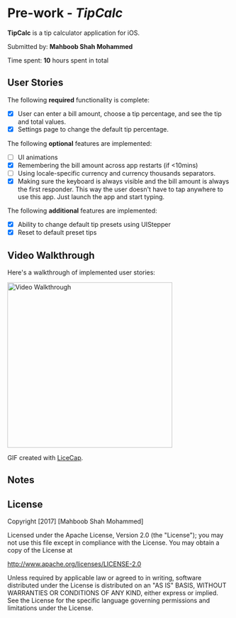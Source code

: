 # Pre-work - *TipCalc*

**TipCalc** is a tip calculator application for iOS.

Submitted by: **Mahboob Shah Mohammed**

Time spent: **10** hours spent in total

## User Stories

The following **required** functionality is complete:

* [X] User can enter a bill amount, choose a tip percentage, and see the tip and total values.
* [X] Settings page to change the default tip percentage.

The following **optional** features are implemented:
* [ ] UI animations
* [X] Remembering the bill amount across app restarts (if <10mins)
* [ ] Using locale-specific currency and currency thousands separators.
* [X] Making sure the keyboard is always visible and the bill amount is always the first responder. This way the user doesn't have to tap anywhere to use this app. Just launch the app and start typing.

The following **additional** features are implemented:

- [X] Ability to change default tip presets using UIStepper
- [X] Reset to default preset tips

## Video Walkthrough 

Here's a walkthrough of implemented user stories:

<img src="http://imgur.com/a/EF48o" title='Video Walkthrough' width='372' alt='Video Walkthrough' />

GIF created with [LiceCap](http://www.cockos.com/licecap/).

## Notes



## License

Copyright [2017] [Mahboob Shah Mohammed]

Licensed under the Apache License, Version 2.0 (the "License");
you may not use this file except in compliance with the License.
You may obtain a copy of the License at

http://www.apache.org/licenses/LICENSE-2.0

Unless required by applicable law or agreed to in writing, software
distributed under the License is distributed on an "AS IS" BASIS,
WITHOUT WARRANTIES OR CONDITIONS OF ANY KIND, either express or implied.
See the License for the specific language governing permissions and
limitations under the License.
